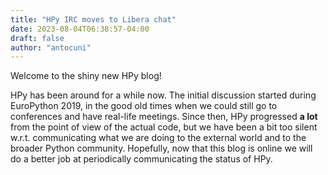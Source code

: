 ```yaml
---
title: "HPy IRC moves to Libera chat"
date: 2023-08-04T06:38:57-04:00
draft: false
author: "antocuni"
---
```


Welcome to the shiny new HPy blog!

HPy has been around for a while now. The initial discussion started during
EuroPython 2019, in the good old times when we could still go to conferences
and have real-life meetings. Since then, HPy progressed **a lot** from the
point of view of the actual code, but we have been a bit too silent
w.r.t. communicating what we are doing to the external world and to the broader
Python community. Hopefully, now that this blog is online we will do a better
job at periodically communicating the status of HPy.
